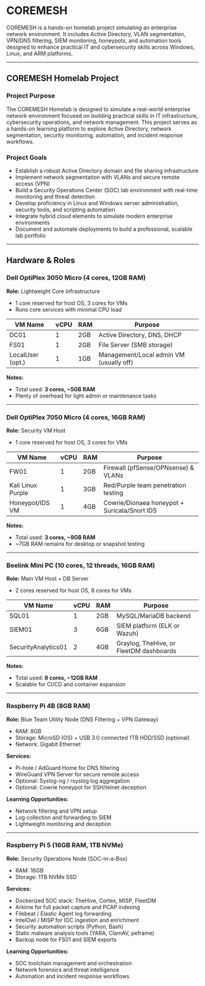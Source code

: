 # COREMESH

COREMESH is a hands-on homelab project simulating an enterprise network environment. It includes Active Directory, VLAN segmentation, VPN/DNS filtering, SIEM monitoring, honeypots, and automation tools designed to enhance practical IT and cybersecurity skills across Windows, Linux, and ARM platforms.

---

## COREMESH Homelab Project

### Project Purpose

The COREMESH Homelab is designed to simulate a real-world enterprise network environment focused on building practical skills in IT infrastructure, cybersecurity operations, and network management. This project serves as a hands-on learning platform to explore Active Directory, network segmentation, security monitoring, automation, and incident response workflows.

### Project Goals

- Establish a robust Active Directory domain and file sharing infrastructure  
- Implement network segmentation with VLANs and secure remote access (VPN)  
- Build a Security Operations Center (SOC) lab environment with real-time monitoring and threat detection  
- Develop proficiency in Linux and Windows server administration, security tools, and scripting automation  
- Integrate hybrid cloud elements to simulate modern enterprise environments  
- Document and automate deployments to build a professional, scalable lab portfolio  

---

## Hardware & Roles

### Dell OptiPlex 3050 Micro (4 cores, 12GB RAM)  
**Role:** Lightweight Core Infrastructure  
- 1 core reserved for host OS, 3 cores for VMs  
- Runs core services with minimal CPU load  

| VM Name          | vCPU | RAM  | Purpose                                 |
|------------------|-------|------|-----------------------------------------|
| DC01             | 1     | 2GB  | Active Directory, DNS, DHCP             |
| FS01             | 1     | 2GB  | File Server (SMB storage)                |
| LocalUser (opt.) | 1     | 1GB| Management/Local admin VM (usually off) |

**Notes:**  
- Total used: **3 cores, ~5GB RAM**  
- Plenty of overhead for light admin or maintenance tasks  

---

### Dell OptiPlex 7050 Micro (4 cores, 16GB RAM)  
**Role:** Security VM Host  
- 1 core reserved for host OS, 3 cores for VMs  

| VM Name          | vCPU | RAM | Purpose                                |
|------------------|-------|-----|----------------------------------------|
| FW01             | 1     | 2GB | Firewall (pfSense/OPNsense) & VLANs    |
| Kali Linux Purple | 1     | 3GB | Red/Purple team penetration testing    |
| Honeypot/IDS VM  | 1     | 4GB | Cowrie/Dionaea honeypot + Suricata/Snort IDS        |

**Notes:**  
- Total used: **3 cores, ~9GB RAM**  
- ~7GB RAM remains for desktop or snapshot testing  

---

### Beelink Mini PC (10 cores, 12 threads, 16GB RAM)  
**Role:** Main VM Host + DB Server  
- 2 cores reserved for host OS, 8 cores for VMs  

| VM Name               | vCPU | RAM | Purpose                                 |
|-----------------------|-------|-----|-----------------------------------------|
| SQL01                 | 1     | 2GB | MySQL/MariaDB backend                   |
| SIEM01                | 3     | 6GB | SIEM platform (ELK or Wazuh)            |
| SecurityAnalytics01   | 2     | 4GB | Graylog, TheHive, or FleetDM dashboards |

**Notes:**  
- Total used: **8 cores, ~12GB RAM**  
- Scalable for CI/CD and container expansion  

---

### Raspberry Pi 4B (8GB RAM)  
**Role:** Blue Team Utility Node (DNS Filtering + VPN Gateway)  

- RAM: 8GB  
- Storage: MicroSD (OS) + USB 3.0 connected 1TB HDD/SSD (optional)  
- Network: Gigabit Ethernet  

**Services:**  
- Pi-hole / AdGuard Home for DNS filtering  
- WireGuard VPN Server for secure remote access  
- Optional: Syslog-ng / rsyslog log aggregation  
- Optional: Cowrie honeypot for SSH/telnet deception  

**Learning Opportunities:**  
- Network filtering and VPN setup  
- Log collection and forwarding to SIEM  
- Lightweight monitoring and deception  

---

### Raspberry Pi 5 (16GB RAM, 1TB NVMe)  
**Role:** Security Operations Node (SOC-in-a-Box)  

- RAM: 16GB  
- Storage: 1TB NVMe SSD  

**Services:**  
- Dockerized SOC stack: TheHive, Cortex, MISP, FleetDM  
- Arkime for full packet capture and PCAP indexing  
- Filebeat / Elastic Agent log forwarding  
- IntelOwl / MISP for IOC ingestion and enrichment  
- Security automation scripts (Python, Bash)  
- Static malware analysis tools (YARA, ClamAV, peframe)  
- Backup node for FS01 and SIEM exports  

**Learning Opportunities:**  
- SOC toolchain management and orchestration  
- Network forensics and threat intelligence  
- Automation and incident response workflows  



